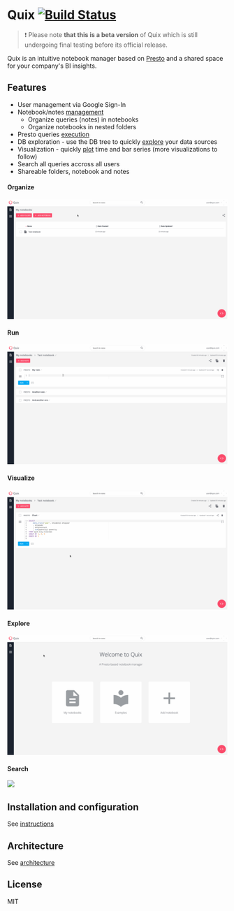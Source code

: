 # Quix [![Build Status](https://travis-ci.com/wix/quix.svg?branch=master)](https://travis-ci.com/wix/quix)

> :exclamation: Please note **that this is a beta version** of Quix which is still undergoing final testing before its official release.


Quix is an intuitive notebook manager based on [Presto](https://github.com/prestosql/presto) and a shared space for your company's BI insights.

## Features
- User management via Google Sign-In
- Notebook/notes [management](#Organize)
  - Organize queries (notes) in notebooks
  - Organize notebooks in nested folders
- Presto queries [execution](#Run)
- DB exploration - use the DB tree to quickly [explore](#Explore) your data sources
- Visualization - quickly [plot](#Visualize) time and bar series (more visualizations to follow)
- Search all queries accross all users
- Shareable folders, notebook and notes


#### Organize
![](docs/screens/management.gif)

#### Run
![](docs/screens/presto.gif)

#### Visualize
![](docs/screens/chart.gif)

#### Explore
![](docs/screens/db.gif)

#### Search
![](docs/screens/search.gif)


## Installation and configuration
See [instructions](docs/docs/installation.md)

## Architecture
See [architecture](docs/docs/architecture.md)

## License
MIT
